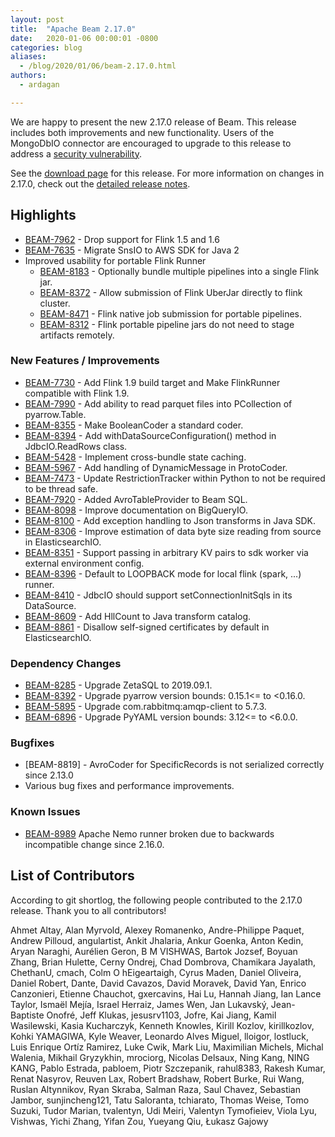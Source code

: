 ```yaml
---
layout: post
title:  "Apache Beam 2.17.0"
date:   2020-01-06 00:00:01 -0800
categories: blog
aliases:
  - /blog/2020/01/06/beam-2.17.0.html
authors:
  - ardagan

---
```

<!--
Licensed under the Apache License, Version 2.0 (the "License");
you may not use this file except in compliance with the License.
You may obtain a copy of the License at

http://www.apache.org/licenses/LICENSE-2.0

Unless required by applicable law or agreed to in writing, software
distributed under the License is distributed on an "AS IS" BASIS,
WITHOUT WARRANTIES OR CONDITIONS OF ANY KIND, either express or implied.
See the License for the specific language governing permissions and
limitations under the License.
-->

We are happy to present the new 2.17.0 release of Beam. This release includes both improvements and new functionality.
Users of the MongoDbIO connector are encouraged to upgrade to this release to address a [security vulnerability](/security/CVE-2020-1929/).

See the [download page](/get-started/downloads/#2170-2020-01-06) for this release.<!--more-->
For more information on changes in 2.17.0, check out the
[detailed release notes](https://issues.apache.org/jira/secure/ReleaseNote.jspa?version=12345970&projectId=12319527).

## Highlights
* [BEAM-7962](https://issues.apache.org/jira/browse/BEAM-7962) - Drop support for Flink 1.5 and 1.6
* [BEAM-7635](https://issues.apache.org/jira/browse/BEAM-7635) - Migrate SnsIO to AWS SDK for Java 2
* Improved usability for portable Flink Runner
    * [BEAM-8183](https://issues.apache.org/jira/browse/BEAM-8183) - Optionally bundle multiple pipelines into a single Flink jar.
    * [BEAM-8372](https://issues.apache.org/jira/browse/BEAM-8372) - Allow submission of Flink UberJar directly to flink cluster.
    * [BEAM-8471](https://issues.apache.org/jira/browse/BEAM-8471) - Flink native job submission for portable pipelines.
    * [BEAM-8312](https://issues.apache.org/jira/browse/BEAM-8312) - Flink portable pipeline jars do not need to stage artifacts remotely.

### New Features / Improvements
* [BEAM-7730](https://issues.apache.org/jira/browse/BEAM-7730) - Add Flink 1.9 build target and Make FlinkRunner compatible with Flink 1.9.
* [BEAM-7990](https://issues.apache.org/jira/browse/BEAM-7990) - Add ability to read parquet files into PCollection of pyarrow.Table.
* [BEAM-8355](https://issues.apache.org/jira/browse/BEAM-8355) - Make BooleanCoder a standard coder.
* [BEAM-8394](https://issues.apache.org/jira/browse/BEAM-8394) - Add withDataSourceConfiguration() method in JdbcIO.ReadRows class.
* [BEAM-5428](https://issues.apache.org/jira/browse/BEAM-5428) - Implement cross-bundle state caching.
* [BEAM-5967](https://issues.apache.org/jira/browse/BEAM-5967) - Add handling of DynamicMessage in ProtoCoder.
* [BEAM-7473](https://issues.apache.org/jira/browse/BEAM-7473) - Update RestrictionTracker within Python to not be required to be thread safe.
* [BEAM-7920](https://issues.apache.org/jira/browse/BEAM-7920) - Added AvroTableProvider to Beam SQL.
* [BEAM-8098](https://issues.apache.org/jira/browse/BEAM-8098) - Improve documentation on BigQueryIO.
* [BEAM-8100](https://issues.apache.org/jira/browse/BEAM-8100) - Add exception handling to Json transforms in Java SDK.
* [BEAM-8306](https://issues.apache.org/jira/browse/BEAM-8306) - Improve estimation of data byte size reading from source in ElasticsearchIO.
* [BEAM-8351](https://issues.apache.org/jira/browse/BEAM-8351) - Support passing in arbitrary KV pairs to sdk worker via external environment config.
* [BEAM-8396](https://issues.apache.org/jira/browse/BEAM-8396) - Default to LOOPBACK mode for local flink (spark, ...) runner.
* [BEAM-8410](https://issues.apache.org/jira/browse/BEAM-8410) - JdbcIO should support setConnectionInitSqls in its DataSource.
* [BEAM-8609](https://issues.apache.org/jira/browse/BEAM-8609) - Add HllCount to Java transform catalog.
* [BEAM-8861](https://issues.apache.org/jira/browse/BEAM-8861) - Disallow self-signed certificates by default in ElasticsearchIO.

### Dependency Changes
* [BEAM-8285](https://issues.apache.org/jira/browse/BEAM-8285) - Upgrade ZetaSQL to 2019.09.1.
* [BEAM-8392](https://issues.apache.org/jira/browse/BEAM-8392) - Upgrade pyarrow version bounds: 0.15.1<= to <0.16.0.
* [BEAM-5895](https://issues.apache.org/jira/browse/BEAM-5895) - Upgrade com.rabbitmq:amqp-client to 5.7.3.
* [BEAM-6896](https://issues.apache.org/jira/browse/BEAM-6896) - Upgrade PyYAML version bounds: 3.12<= to <6.0.0.


### Bugfixes
* [BEAM-8819] - AvroCoder for SpecificRecords is not serialized correctly since 2.13.0
* Various bug fixes and performance improvements.

### Known Issues

* [BEAM-8989](https://issues.apache.org/jira/browse/BEAM-8989) Apache Nemo
  runner broken due to backwards incompatible change since 2.16.0.

## List of Contributors

 According to git shortlog, the following people contributed to the 2.17.0 release. Thank you to all contributors!

Ahmet Altay, Alan Myrvold, Alexey Romanenko, Andre-Philippe Paquet, Andrew
Pilloud, angulartist, Ankit Jhalaria, Ankur Goenka, Anton Kedin, Aryan Naraghi,
Aurélien Geron, B M VISHWAS, Bartok Jozsef, Boyuan Zhang, Brian Hulette, Cerny
Ondrej, Chad Dombrova, Chamikara Jayalath, ChethanU, cmach, Colm O hEigeartaigh,
Cyrus Maden, Daniel Oliveira, Daniel Robert, Dante, David Cavazos, David
Moravek, David Yan, Enrico Canzonieri, Etienne Chauchot, gxercavins, Hai Lu,
Hannah Jiang, Ian Lance Taylor, Ismaël Mejía, Israel Herraiz, James Wen, Jan
Lukavský, Jean-Baptiste Onofré, Jeff Klukas, jesusrv1103, Jofre, Kai Jiang,
Kamil Wasilewski, Kasia Kucharczyk, Kenneth Knowles, Kirill Kozlov,
kirillkozlov, Kohki YAMAGIWA, Kyle Weaver, Leonardo Alves Miguel, lloigor,
lostluck, Luis Enrique Ortíz Ramirez, Luke Cwik, Mark Liu, Maximilian Michels,
Michal Walenia, Mikhail Gryzykhin, mrociorg, Nicolas Delsaux, Ning Kang, NING
KANG, Pablo Estrada, pabloem, Piotr Szczepanik, rahul8383, Rakesh Kumar, Renat
Nasyrov, Reuven Lax, Robert Bradshaw, Robert Burke, Rui Wang, Ruslan Altynnikov,
Ryan Skraba, Salman Raza, Saul Chavez, Sebastian Jambor, sunjincheng121, Tatu
Saloranta, tchiarato, Thomas Weise, Tomo Suzuki, Tudor Marian, tvalentyn, Udi
Meiri, Valentyn Tymofieiev, Viola Lyu, Vishwas, Yichi Zhang, Yifan Zou, Yueyang
Qiu, Łukasz Gajowy

